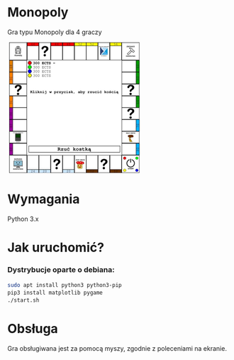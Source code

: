 # Monopoly
Gra typu Monopoly dla 4 graczy

<img src ='man/board_small.png'>

# Wymagania
Python 3.x

# Jak uruchomić?
### Dystrybucje oparte o debiana:

```sh
sudo apt install python3 python3-pip
pip3 install matplotlib pygame
./start.sh
```


# Obsługa
Gra obsługiwana jest za pomocą myszy, zgodnie z poleceniami na ekranie.
